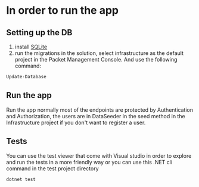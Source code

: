 # In order to run the app

## Setting up the DB

1. install [SQLite](https://www.sqlite.org/download.html)
2. run the migrations in the solution, select infrastructure as the default project in the Packet Management Console. And use the following command:

```cmd
Update-Database
```

## Run the app
Run the app normally most of the endpoints are protected by Authentication and Authorization, the users are in DataSeeder in the seed method in the Infrastructure project if you don't want to register a user.

## Tests
You can use the test viewer that come with Visual studio in order to explore and run the tests in a more friendly way or you can use this .NET cli command in the test project directory
```cmd
dotnet test
```
